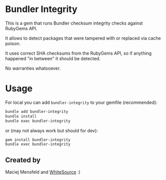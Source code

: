 # Bundler Integrity

This is a gem that runs Bundler checksum integrity checks against RubyGems API.

It allows to detect packages that were tampered with or replaced via cache poison.

It uses correct SHA checksums from the RubyGems API, so if anything happened "in between" it should be detected.

No warranties whatsoever.

# Usage

For local you can add `bundler-integrity` to your gemfile (recommended):

```bash
bundle add bundler-integrity
bundle install
bundle exec bundler-integrity
```

or (may not always work but should for dev):

```bash
gem install bundler-integrity
bundle exec bundler-integrity
```

## Created by

Maciej Mensfeld and [WhiteSource](https://www.whitesourcesoftware.com/) :)
